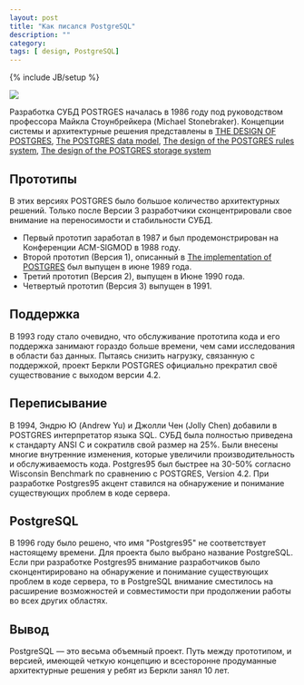 ```yaml
---
layout: post
title: "Как писался PostgreSQL"
description: ""
category: 
tags: [ design, PostgreSQL]
---
```

{% include JB/setup %}


<img class="img-center" src="http://31808.selcdn.ru/it-prm/pics/postgresql.jpg"  />

Разработка СУБД POSTRGES началась в 1986 году под руководством профессора Майкла Стоунбрейкера (Michael Stonebraker). Концепции системы и архитектурные решения представлены в <a href="http://db.cs.berkeley.edu/papers/ERL-M85-95.pdf">THE DESIGN OF POSTGRES</a>, <a href="http://db.cs.berkeley.edu/papers/ERL-M87-13.pdf">The POSTGRES data model</a>, <a href="http://postgresql.ru.net/manual/biblio.html#STON87A">The design of the POSTGRES rules system</a>, <a href="http://db.cs.berkeley.edu/papers/ERL-M87-06.pdf">The design of the POSTGRES storage system </a>

## Прототипы 
В этих версиях POSTGRES было большое количество архитектурных решений. Только после Версии 3 разработчики сконцентрировали свое внимание на переносимости и стабильности СУБД.

*    Первый прототип заработал в 1987 и был продемонстрирован на Конференции ACM-SIGMOD  в 1988 году. 
*    Второй прототип (Версия 1), описанный в <a href="http://db.cs.berkeley.edu/papers/ERL-M90-34.pdf">The implementation of POSTGRES</a> был выпущен в июне 1989 года.
*    Третий прототип (Версия 2), выпущен в Июне 1990 года.
*    Четвертый прототип (Версия 3) выпущен в 1991.

## Поддержка
В 1993 году стало очевидно, что обслуживание прототипа кода и его поддержка занимают гораздо больше времени, чем сами исследования в области баз данных. Пытаясь снизить нагрузку, связанную с поддержкой, проект Беркли POSTGRES официально прекратил своё существование с выходом версии 4.2. 

## Переписывание 
В 1994, Эндрю Ю (Andrew Yu) и Джолли Чен (Jolly Chen) добавили в POSTGRES интерпретатор языка SQL.  СУБД была полностью приведена к стандарту ANSI C и сократилв свой размер на 25%. Были внесены многие внутренние изменения, которые увеличили производительность и обслуживаемость кода. Postgres95 был быстрее на 30-50% согласно Wisconsin Benchmark по сравнению с POSTGRES, Version 4.2. При разработке Postgres95 акцент ставился на обнаружение и понимание существующих проблем в коде сервера. 

## PostgreSQL

В 1996 году было решено, что имя "Postgres95" не соответствует настоящему времени. Для проекта было выбрано название PostgreSQL. Если при разработке Postgres95 внимание разработчиков было сконцентирировано на обнаружение и понимание существующих проблем в коде сервера, то в PostgreSQL внимание сместилось на расширение возможностей и совместимости при продолжении работы во всех других областях.

## Вывод
PostgreSQL — это весьма объемный проект. Путь между прототипом, и версией, имеющей четкую концепцию и всесторонне продуманные архитектурные решения у ребят из Беркли занял 10 лет. 
